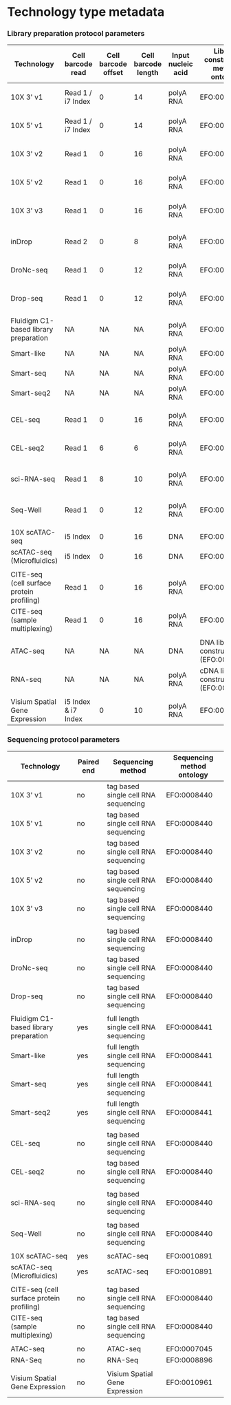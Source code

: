 # Technology type metadata


### Library preparation protocol parameters



| Technology                                 | Cell barcode read | Cell barcode offset | Cell barcode length | Input nucleic acid | Library construction method ontology             | End bias    | Primer  | Strand    | Umi barcode read | Umi barcode offset | Umi barcode length |
|--------------------------------------------|-------------------|---------------------|---------------------|--------------------|--------------------------------------------------|-------------|---------|-----------|------------------|--------------------|--------------------|
| 10X 3' v1                                  | Read 1 / i7 Index | 0                   | 14                  | polyA RNA          | EFO:0009901                                      | 3 prime tag | poly-dT | first     | Read 1 / Read 2  | 14                 | 10                 |
| 10X 5' v1                                  | Read 1 / i7 Index | 0                   | 14                  | polyA RNA          | EFO:0011025                                      | 5 prime tag | poly-dT | first     | Read 1           | 14                 | 10                 |
| 10X 3' v2                                  | Read 1            | 0                   | 16                  | polyA RNA          | EFO:0009899                                      | 3 prime tag | poly-dT | first     | Read 1           | 16                 | 10                 |
| 10X 5' v2                                  | Read 1            | 0                   | 16                  | polyA RNA          | EFO:0009900                                      | 5 prime tag | poly-dT | first     | Read 1           | 16                 | 10                 |
| 10X 3' v3                                  | Read 1            | 0                   | 16                  | polyA RNA          | EFO:0009922                                      | 3 prime tag | poly-dT | first     | Read 1           | 16                 | 12                 |
|                                            |                   |                     |                     |                    |                                                  |             |         |           |                  |                    |                    |
| inDrop                                     | Read 2            | 0                   | 8                   | polyA RNA          | EFO:0008780                                      | 3 prime tag | poly-dT | first     | Read 2           | 8                  | 6                  |
| DroNc-seq                                  | Read 1            | 0                   | 12                  | polyA RNA          | EFO:0008720                                      | 3 prime tag | poly-dT | first     | Read 1           | 12                 | 8                  |
| Drop-seq                                   | Read 1            | 0                   | 12                  | polyA RNA          | EFO:0008722                                      | 3 prime tag | poly-dT | first     | Read 1           | 12                 | 8                  |
|                                            |                   |                     |                     |                    |                                                  |             |         |           |                  |                    |                    |
| Fluidigm C1-based library preparation      | NA                | NA                  | NA                  | polyA RNA          | EFO:0010058                                      | full length | poly-dT | unstranded| NA               | NA                 | NA                 |
| Smart-like                                 | NA                | NA                  | NA                  | polyA RNA          | EFO:0010184                                      | full length | poly-dT | unstranded| NA               | NA                 |                    |
| Smart-seq                                  | NA                | NA                  | NA                  | polyA RNA          | EFO:0008930                                      | full length | poly-dT | unstranded| NA               | NA                 | NA                 |
| Smart-seq2                                 | NA                | NA                  | NA                  | polyA RNA          | EFO:0008931                                      | full length | poly-dT | unstranded| NA               | NA                 | NA                 |   
|                                            |                   |                     |                     |                    |                                                  |             |         |           |                  |                    |                    |
| CEL-seq                                    | Read 1            | 0                   | 16                  | polyA RNA          | EFO:0009294                                      | 3 prime tag | poly-dT | first     | Read 1           | 16                 | 12                 |
| CEL-seq2                                   | Read 1            | 6                   | 6                   | polyA RNA          | EFO:0010010                                      | 3 prime tag | poly-dT | first     | Read 1           | 0                  | 6                  |
|                                            |                   |                     |                     |                    |                                                  |             |         |           |                  |                    |                    |
| sci-RNA-seq                                | Read 1            | 8                   | 10                  | polyA RNA          | EFO:0010550                                      | 3 prime tag | poly-dT | first     | Read 1           | 0                  | 8                  |
|                                            |                   |                     |                     |                    |                                                  |             |         |           |                  |                    |                    |
| Seq-Well                                   | Read 1            | 0                   | 12                  | polyA RNA          | EFO:0008919                                      | 3 prime tag | poly-dT | first     | Read 1           | 12                 | 8                  |
|                                            |                   |                     |                     |                    |                                                  |             |         |           |                  |                    |                    |
| 10X scATAC-seq                             | i5 Index          | 0                   | 16                  | DNA                | EFO:0030007                                      | full length | random  | unstranded| NA               | NA                 | NA                 |
| scATAC-seq (Microfluidics)                 | i5 Index          | 0                   | 16                  | DNA                | EFO:0008904                                      | full length | random  | unstranded| NA               | NA                 | NA                 |
|                                            |                   |                     |                     |                    |                                                  |             |         |           |                  |                    |                    |
| CITE-seq (cell surface protein profiling)  | Read 1            | 0                   | 16                  | polyA RNA          | EFO:0030008                                      | 3 prime tag | poly-dT | first     | Read 1           | 16                 | 12                 |
| CITE-seq (sample multiplexing)             | Read 1            | 0                   | 16                  | polyA RNA          | EFO:0030009                                      | 3 prime tag | poly-dT | first     | Read 1           | 16                 | 12                 |
|                                            |                   |                     |                     |                    |                                                  |             |         |           |                  |                    |                    |
| ATAC-seq                                   | NA                | NA                  | NA                  | DNA                | DNA library construction (EFO:0010172)           | full length | random  | unstranded| NA               | NA                 | NA                 |      
| RNA-seq                                    | NA                | NA                  | NA                  | polyA RNA          | cDNA library construction (EFO:0004187)          | full length | poly-dT | unstranded| NA               | NA                 | NA                 |
|                                            |                   |                     |                     |                    |                                                  |             |         |           |                  |                    |                    |
| Visium Spatial Gene Expression             |i5 Index & i7 Index| 0                   | 10                  | polyA RNA          | EFO:0010961                                      | 3 prime tag | poly-dT | first     | Read 1           | 0 spatial,16 umi   | 16 spatial,10 umi  |      


### Sequencing protocol parameters

| Technology                                 | Paired end  | Sequencing method                      | Sequencing method ontology
|--------------------------------------------|-------------|----------------------------------------|----------------------------|
| 10X 3' v1                                  | no          | tag based single cell RNA sequencing   | EFO:0008440                |  
| 10X 5' v1                                  | no          | tag based single cell RNA sequencing   | EFO:0008440                |
| 10X 3' v2                                  | no          | tag based single cell RNA sequencing   | EFO:0008440                | 
| 10X 5' v2                                  | no          | tag based single cell RNA sequencing   | EFO:0008440                | 
| 10X 3' v3                                  | no          | tag based single cell RNA sequencing   | EFO:0008440                |
|                                            |             |                                        |                            |   
| inDrop                                     | no          | tag based single cell RNA sequencing   | EFO:0008440                |
| DroNc-seq                                  | no          | tag based single cell RNA sequencing   | EFO:0008440                |
| Drop-seq                                   | no          | tag based single cell RNA sequencing   | EFO:0008440                | 
|                                            |             |                                        |                            |            
| Fluidigm C1-based library preparation      | yes         | full length single cell RNA sequencing | EFO:0008441                |                 
| Smart-like                                 | yes         | full length single cell RNA sequencing | EFO:0008441                |                 
| Smart-seq                                  | yes         | full length single cell RNA sequencing | EFO:0008441                |
| Smart-seq2                                 | yes         | full length single cell RNA sequencing | EFO:0008441                |          
|                                            |             |                                        |                            |  
| CEL-seq                                    | no          | tag based single cell RNA sequencing   | EFO:0008440                |                 
| CEL-seq2                                   | no          | tag based single cell RNA sequencing   | EFO:0008440                | 
|                                            |             |                                        |                            |  
| sci-RNA-seq                                | no          | tag based single cell RNA sequencing   | EFO:0008440                |    
|                                            |             |                                        |                            |  
| Seq-Well                                   | no          | tag based single cell RNA sequencing   | EFO:0008440                | 
|                                            |             |                                        |                            |  
| 10X scATAC-seq                             | yes         | scATAC-seq                             | EFO:0010891                | 
| scATAC-seq (Microfluidics)                 | yes         | scATAC-seq                             | EFO:0010891                | 
|                                            |             |                                        |                            |  
| CITE-seq (cell surface protein profiling)  | no          | tag based single cell RNA sequencing   | EFO:0008440                |       
| CITE-seq (sample multiplexing)             | no          | tag based single cell RNA sequencing   | EFO:0008440                |                
|                                            |             |                                        |                            | 
| ATAC-seq                                   | no          | ATAC-seq                               | EFO:0007045                | 
| RNA-Seq                                    | no          | RNA-Seq                                | EFO:0008896                |
|                                            |             |                                        |                            |  
| Visium Spatial Gene Expression             | no          | Visium Spatial Gene Expression         | EFO:0010961                |
